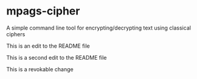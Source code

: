 # mpags-cipher
A simple command line tool for encrypting/decrypting text using classical ciphers

This is an edit to the README file

This is a second edit to the README file

This is a revokable change